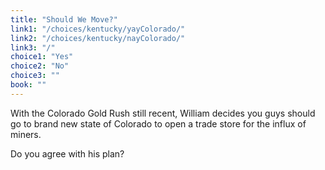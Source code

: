 ```yaml
---
title: "Should We Move?"
link1: "/choices/kentucky/yayColorado/"
link2: "/choices/kentucky/nayColorado/"
link3: "/"
choice1: "Yes"
choice2: "No"
choice3: ""
book: ""
---
```

With the Colorado Gold Rush still recent, William decides you guys should go to brand new state of Colorado to open a trade store for the influx of miners.

Do you agree with his plan?